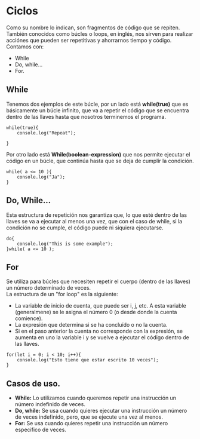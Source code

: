# Ciclos

Como su nombre lo indican, son fragmentos de código que se repiten. También conocidos como búcles o loops, en inglés, nos sirven para realizar acciónes que pueden ser repetitivas y ahorrarnos tiempo y código.
<br/>
Contamos con:

* While
* Do, while...
* For.

## While
Tenemos dos ejemplos de este búcle, por un lado está **while(true)** que es básicamente un búcle infinito, que va a repetir el código que se encuentra dentro de las llaves hasta que nosotros terminemos el programa.
```
while(true){
    console.log("Repeat");
    
}
```
Por otro lado está **While(boolean-expression)** que nos permite ejecutar el código en un búcle, que continúa hasta que se deja de cumplir la condición.
<br/>
```
while( a <= 10 ){
    console.log("Ja");
}
```

## Do, While...
Esta estructura de repetición nos garantiza que, lo que esté dentro de las llaves se va a ejecutar al menos una vez, que con el caso de while, si la condición no se cumple, el código puede ni siquiera ejecutarse.
```
do{
    console.log("This is some example");
}while( a <= 10 );
```

## For
Se utiliza para búcles que necesiten repetir el cuerpo (dentro de las llaves) un número determinado de veces.
<br/>
La estructura de un "for loop" es la siguiente:
* La variable de inicio de cuenta, que puede ser i, j, etc. A esta variable (generalmene) se le asigna el número 0 (o desde donde la cuenta comience).
* La expresión que determina si se ha concluído o no la cuenta.
* Si en el paso anterior la cuenta no corresponde con la expresión, se aumenta en uno la variable i y se vuelve a ejecutar el código dentro de las llaves.
```
for(let i = 0; i < 10; i++){
    console.log("Esto tiene que estar escrito 10 veces");
}
```

## Casos de uso.
* **While:** Lo utilizamos cuando queremos repetir una instrucción un número indefinido de veces.
* **Do, while:** Se usa cuando quieres ejecutar una instrucción un número de veces indefinido, pero, que se ejecute una vez al menos.
* **For:** Se usa cuando quieres repetir una instrucción un número especifico de veces.